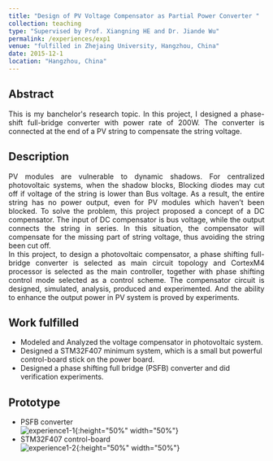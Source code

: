 ```yaml
---
title: "Design of PV Voltage Compensator as Partial Power Converter "
collection: teaching
type: "Supervised by Prof. Xiangning HE and Dr. Jiande Wu"
permalink: /experiences/exp1
venue: "fulfilled in Zhejaing University, Hangzhou, China"
date: 2015-12-1
location: "Hangzhou, China"
---
```


## Abstract
<div style="text-align: justify">This is my banchelor's research topic. In this project, I designed a phase-shift full-bridge converter with power rate of 200W. The converter is connected at the end of a PV string to compensate the string voltage.</div>

## Description
<div style="text-align: justify">PV modules are vulnerable to dynamic shadows. For centralized photovoltaic systems, when the shadow blocks, Blocking diodes may cut off if voltage of the string is lower than Bus voltage. As a result, the entire string has no power output, even for PV modules which haven’t been blocked. To solve the problem, this project proposed a concept of a DC compensator. The input of DC compensator is bus voltage, while the output connects the string in series. In this situation, the compensator will compensate for the missing part of string voltage, thus avoiding the string been cut off.<br>
In this project, to design a photovoltaic compensator, a phase shifting full-bridge converter is selected as main circuit topology and CortexM4 processor is selected as the main controller, together with phase shifting control mode selected as a control scheme. The compensator circuit is designed, simulated, analysis, produced and experimented. And the ability to enhance the output power in PV system is proved by experiments.
 </div>

## Work fulfilled
* Modeled and Analyzed the voltage compensator in photovoltaic system.
* Designed a STM32F407 minimum system, which is a small but powerful control-board stick on the power board.
* Designed a phase shifting full bridge (PSFB) converter and did verification experiments.<br>

## Prototype
* PSFB converter<br>
![experience1-1](https://yuezhu71.github.io/personal-website/images/experiences-pics/experience1-1.png){:height="50%" width="50%"}  <br>
* STM32F407 control-board<br>
![experience1-2](https://yuezhu71.github.io/personal-website/images/experiences-pics/experience1-2.png){:height="50%" width="50%"}  
